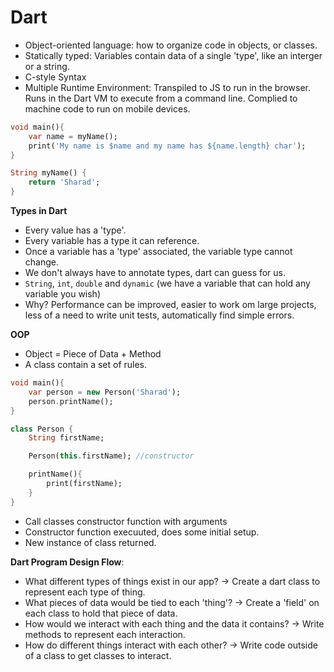 # Dart

- Object-oriented language: how to organize code in objects, or classes.
- Statically typed: Variables contain data of a single 'type', like an interger or a string.
- C-style Syntax
- Multiple Runtime Environment: Transpiled to JS to run in the browser. Runs in the Dart VM to execute from a command line. Complied to machine code to run on mobile devices.

```dart
void main(){
    var name = myName();
    print('My name is $name and my name has ${name.length} char');
}

String myName() {
    return 'Sharad';
}
```

**Types in Dart**

- Every value has a 'type'.
- Every variable has a type it can reference.
- Once a variable has a 'type' associated, the variable type cannot change.
- We don't always have to annotate types, dart can guess for us.
- `String`, `int`, `double` and `dynamic` (we have a variable that can hold any variable you wish)
- Why? Performance can be improved, easier to work om large projects, less of a need to write unit tests, automatically find simple errors.

**OOP**

- Object = Piece of Data + Method
- A class contain a set of rules.

```dart
void main(){
    var person = new Person('Sharad');
    person.printName();
}

class Person {
    String firstName;

    Person(this.firstName); //constructor

    printName(){
        print(firstName);
    }
}
```

- Call classes constructor function with arguments
- Constructor function execuuted, does some initial setup.
- New instance of class returned.

**Dart Program Design Flow**:

- What different types of things exist in our app? -> Create a dart class to represent each type of thing.
- What pieces of data would be tied to each 'thing'? -> Create a 'field' on each class to hold that piece of data.
- How would we interact with each thing and the data it contains? -> Write methods to represent each interaction.
- How do different things interact with each other? -> Write code outside of a class to get classes to interact.

